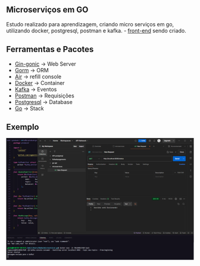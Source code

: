 ## Microserviços em GO

Estudo realizado para aprendizagem, criando micro serviços em go, utilizando docker, postgresql, postman e kafka. - [front-end](https://github.com/Ghenoo/front-microgo) sendo criado.

## Ferramentas e Pacotes

- [Gin-gonic](https://github.com/gin-gonic/gin) -> Web Server
- [Gorm](https://gorm.io/index.html) -> ORM
- [Air](https://github.com/air-verse/air) -> refill console
- [Docker](https://docs.docker.com/desktop/) -> Container
- [Kafka](https://docs.docker.com/desktop/) -> Eventos
- [Postman](https://docs.docker.com/desktop/) -> Requisições
- [Postgresql](https://docs.docker.com/desktop/) -> Database
- [Go](https://docs.docker.com/desktop/) -> Stack

## Exemplo

<img src="examples/Screenshot_1.png">